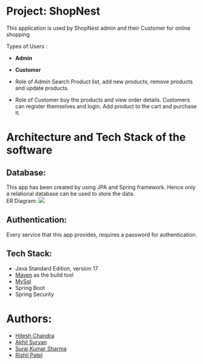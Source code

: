 # Project: **ShopNest**

This application is used by ShopNest admin and their Customer for online shopping 

Types of Users :
* **Admin**
* **Customer**

* Role of Admin
Search Product list,
add new products,
remove products and update products.

* Role of Customer
buy the products and view order details.
Customers can register themselves and login.
Add product to the cart and purchase it.


# Architecture and Tech Stack of the software

## Database:
This app has been created by using JPA and Spring framework. Hence only a relational database can be used to store the data.
<br>
ER Diagram:
<img src="https://imgur.com/5tIDU5t.png" />


## Authentication:
Every service that this app provides, requires a password for authentication.

## Tech Stack:
* Java Standard Edition, version 17
* [Maven](https://maven.apache.org/) as the build tool
* [MySql](https://jakarta.ee/specifications/persistence/3.0/)
* Spring Boot
* Spring Security
  

# Authors:
* [Hitesh Chandra](https://github.com/HiteshChandra001)
* [Akhil Suryan](https://github.com/akhil368)
* [Suraj Kumar Sharma](https://github.com/geniusuraj)
* [Rishil Patel](https://github.com/rishilpatel157)

